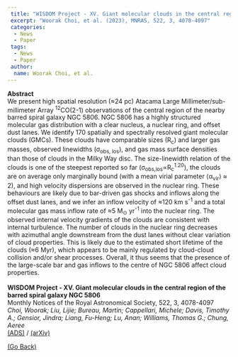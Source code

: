```yaml
---
 title: "WISDOM Project - XV. Giant molecular clouds in the central region of the barred spiral galaxy NGC 5806"
 excerpt: "Woorak Choi, et al. (2023), MNRAS, 522, 3, 4078-4097"
 categories:
  - News
  - Paper
 tags:
  - News
  - Paper
 author:
  name: Woorak Choi, et al.
---
```


<b>Abstract</b><br>
We present high spatial resolution (≈24 pc) Atacama Large Millimeter/sub-millimeter Array <sup>12</sup>CO(2-1) observations of the central region of the nearby barred spiral galaxy NGC 5806. NGC 5806 has a highly structured molecular gas distribution with a clear nucleus, a nuclear ring, and offset dust lanes. We identify 170 spatially and spectrally resolved giant molecular clouds (GMCs). These clouds have comparable sizes (R<sub>c</sub>) and larger gas masses, observed linewidths (σ<sub>obs, los</sub>), and gas mass surface densities than those of clouds in the Milky Way disc. The size-linewidth relation of the clouds is one of the steepest reported so far (σ<sub>obs,los</sub>∝R<sub>c</sub><sup>1.20</sup>), the clouds are on average only marginally bound (with a mean virial parameter ⟨α<sub>vir</sub>⟩ ≈ 2), and high velocity dispersions are observed in the nuclear ring. These behaviours are likely due to bar-driven gas shocks and inflows along the offset dust lanes, and we infer an inflow velocity of ≈120 km s<sup>-1</sup> and a total molecular gas mass inflow rate of ≈5 M<sub>⊙</sub> yr<sup>-1</sup> into the nuclear ring. The observed internal velocity gradients of the clouds are consistent with internal turbulence. The number of clouds in the nuclear ring decreases with azimuthal angle downstream from the dust lanes without clear variation of cloud properties. This is likely due to the estimated short lifetime of the clouds (≈6 Myr), which appears to be mainly regulated by cloud-cloud collision and/or shear processes. Overall, it thus seems that the presence of the large-scale bar and gas inflows to the centre of NGC 5806 affect cloud properties.
<br>
<br>
<b>WISDOM Project - XV. Giant molecular clouds in the central region of the barred spiral galaxy NGC 5806</b><br>
Monthly Notices of the Royal Astronomical Society, 522, 3, 4078-4097<br>
<i>Choi, Woorak; Liu, Lijie; Bureau, Martin; Cappellari, Michele; Davis, Timothy A.; Gensior, Jindra; Liang, Fu-Heng; Lu, Anan; Williams, Thomas G.; Chung, Aeree</i><br>
<a href="https://ui.adsabs.harvard.edu/abs/2023MNRAS.522.4078C/abstract">(ADS)</a> / <a href="https://arxiv.org/abs/2304.10471">(arXiv)</a>

<a href="#" onclick="history.go(-1)">(Go Back)</a>

